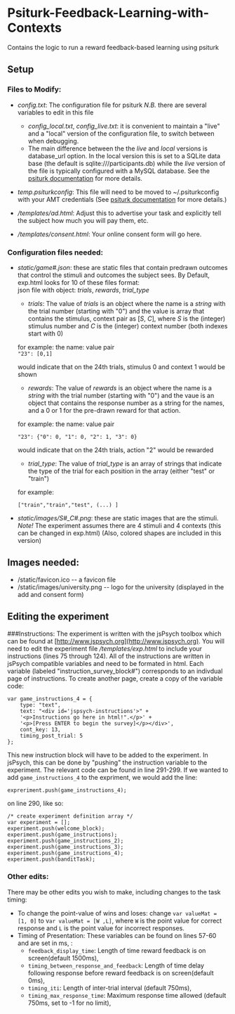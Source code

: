 # Psiturk-Feedback-Learning-with-Contexts
Contains the logic to run a reward feedback-based learning using psiturk

## Setup
### Files to Modify:
* *config.txt*: The configuration file for psiturk *N.B.* there are several variables to edit in this file
  * *config\_local.txt*, *config\_live.txt*: it is convenient to maintain a "live" and a "local" version of the configuration file, to switch between when debugging.
  * The main difference between the the *live* and *local* versions is database\_url option. In the local version this is set to a SQLite data base (the default is sqlite:///participants.db) while the *live* version of the file is typically configured with a MySQL database. See the [psiturk documentation](http://psiturk.readthedocs.org/en/latest/configure_databases.html) for more details.
  
* *temp.psiturkconfig*: This file will need to be moved to ~/.psiturkconfig with your AMT credentials (See [psiturk documentation](http://psiturk.readthedocs.org/en/latest/amt_setup.html) for more details.)

* */templates/ad.html*: Adjust this to advertise your task and explicitly tell the subject how much you will pay them, etc.

* */templates/consent.html*: Your online consent form will go here.



### Configuration files needed:
* *static/game#.json*: these are static files that contain predrawn outcomes that control the stimuli and outcomes the subject sees.  By Default, exp.html looks for 10 of these files
format:     
json file with object: *trials*, *rewards*, *trial\_type*
  * *trials*: The value of *trials* is an object where the name is a _string_ with the trial number (starting with "0") and the value is array that contains the stimulus, context pair as [*S*, *C*], where 
  *S* is the (integer) stimulus number and *C* is the (integer) context number (both indexes start with 0)
  
  for example: the name: value pair  
  `"23": [0,1]  `
  
  would indicate that on the 24th trials, stimulus 0 and context 1 would be shown
  
  * *rewards*: The value of *rewards* is an object where the name is a *string* with the trial number (starting with "0") and the vaue is an object that contains the response number as a string for the names, and a 0 or 1 for the pre-drawn reward for that action.
  
  for example: the name: value pair 
  
  `"23": {"0": 0, "1": 0, "2": 1, "3": 0}` 
  
  would indicate that on the 24th trials, action "2" would be rewarded
  
  * *trial\_type*: The value of *trial\_type* is an array of strings that indicate the type of the trial for each position in the array (either "test" or "train")
  
  for example:
  
  `["train","train","test", (...) ] `
  
  
 
* *static/images/S#_C#.png*: these are static images that are the stimuli. *Note!* The experiment assumes there are 4 stimuli and 4 contexts (this can be changed in exp.html) (Also, colored shapes are included in this version)

## Images needed:
* /static/favicon.ico -- a favicon file
* /static/images/university.png -- logo for the university (displayed in the add and consent form)

## Editing the experiment
###Instructions:
The experiment is written with the jsPsych toolbox which can be found at [http://www.jspsych.org](http://www.jspsych.org). You will need to edit the experiment file */templates/exp.html* to include your instructions (lines 75 through 124). All of the instructions are written in jsPsych compatible variables and need to be formated in html. Each variable (labeled "instruction\_survey\_block#") corresponds to an indivdual page of instructions. To create another page, create a copy of the variable code:

    var game_instructions_4 = {
        type: "text",
        text: "<div id='jspsych-instructions'>" + 
        '<p>Instructions go here in html!".</p>' +
        '<p>[Press ENTER to begin the survey]</p></div>',
        cont_key: 13,
        timing_post_trial: 5
    }; 

This new instruction block will have to be added to the experiment. In jsPsych, this can be done by "pushing" the instruction variable to the experiment. The relevant code can be found in line 291-299. If we wanted to add `game_instructions_4` to the expriment, we would add the line:

`expreriment.push(game_instructions_4);` 

on line 290, like so:
    
    /* create experiment definition array */
    var experiment = [];
    experiment.push(welcome_block);
    experiment.push(game_instructions);
    experiment.push(game_instructions_2); 
    experiment.push(game_instructions_3);
    experiment.push(game_instructions_4);
    experiment.push(banditTask);
    
### Other edits:
There may be other edits you wish to make, including changes to the task timing:

* To change the point-value of wins and loses: change `var valueMat = [1, 0]` to v`ar valueMat = [W ,L]`, where `W` is the point value for correct response and `L` is the point value for incorrect responses.
* Timing of Presentation: These variables can be found on lines 57-60 and are set in ms, :
    * `feedback_display_time`: Length of time reward feedback is on screen(default 1500ms),
    * `timing_between_response_and_feedback`: Length of time delay following response before reward feedback is on screen(default 0ms),
    * `timing_iti`: Length of inter-trial interval (default 750ms),
    * `timing_max_response_time`: Maximum response time allowed (default 750ms, set to -1 for no limit),